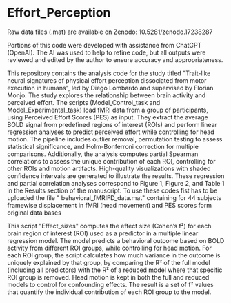# Effort_Perception

Raw data files (.mat) are available on Zenodo: 10.5281/zenodo.17238287

Portions of this code were developed with assistance from ChatGPT (OpenAI). The AI was used to help to refine code, but all outputs were reviewed and edited by the author to ensure accuracy and appropriateness.

This repository contains the analysis code for the study titled "Trait-like neural signatures of physical effort perception dissociated from motor execution in humans", led by Diego Lombardo and supervised by Florian Monjo. The study explores the relationship between brain activity and perceived effort. The scripts (Model_Control_task and Model_Experimental_task) load fMRI data from a group of participants, using Perceived Effort Scores (PES) as input. They extract the average BOLD signal from predefined regions of interest (ROIs) and perform linear regression analyses to predict perceived effort while controlling for head motion. The pipeline includes outlier removal, permutation testing to assess statistical significance, and Holm-Bonferroni correction for multiple comparisons. Additionally, the analysis computes partial Spearman correlations to assess the unique contribution of each ROI, controlling for other ROIs and motion artifacts. High-quality visualizations with shaded confidence intervals are generated to illustrate the results. These regression and partial correlation analyses correspond to Figure 1, Figure 2, and Table 1 in the Results section of the manuscript. To use these codes fist has to be uploaded the file " behavioral_fMRIFD_data.mat" containing for 44 subjects framewise displacement in fMRI (head movement) and PES scores form original data bases

This script "Effect_sizes" computes the effect size (Cohen’s f²) for each brain region of interest (ROI) used as a predictor in a multiple linear regression model. The model predicts a behavioral outcome based on BOLD activity from different ROI groups, while controlling for head motion. For each ROI group, the script calculates how much variance in the outcome is uniquely explained by that group, by comparing the R² of the full model (including all predictors) with the R² of a reduced model where that specific ROI group is removed. Head motion is kept in both the full and reduced models to control for confounding effects. The result is a set of f² values that quantify the individual contribution of each ROI group to the model.

